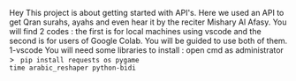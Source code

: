 Hey
This project is about getting started with API's.
Here we used an API to get Qran surahs, ayahs and even hear it by the reciter Mishary Al Afasy.
You will find 2 codes : the first is for local machines using vscode and the second is for users of Google Colab.
You will be guided to use both of them.
1-vscode
You will need some libraries to install :
open cmd as administrator > <code>
pip install requests os pygame time arabic_reshaper python-bidi </code>
